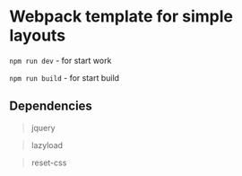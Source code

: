 #  Webpack template for simple layouts

```npm run dev``` - for start work

```npm run build``` - for start build

## Dependencies

>  jquery

>  lazyload

>  reset-css
